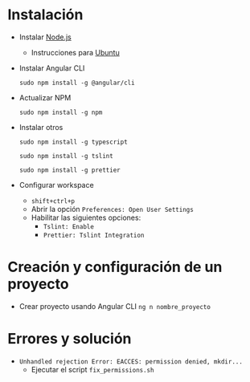 # Instalación

- Instalar [Node.js](https://github.com/nodesource/distributions/blob/master/README.md)

  - Instrucciones para [Ubuntu](https://github.com/nodesource/distributions/blob/master/README.md#debinstall)

- Instalar Angular CLI

  `sudo npm install -g @angular/cli`

- Actualizar NPM

  `sudo npm install -g npm`

- Instalar otros

  `sudo npm install -g typescript`

  `sudo npm install -g tslint`

  `sudo npm install -g prettier`

- Configurar workspace
  - `shift+ctrl+p`
  - Abrir la opción `Preferences: Open User Settings`
  - Habilitar las siguientes opciones:
    - `Tslint: Enable`
    - `Prettier: Tslint Integration`

# Creación y configuración de un proyecto

- Crear proyecto usando Angular CLI
  `ng n nombre_proyecto`

# Errores y solución

- `Unhandled rejection Error: EACCES: permission denied, mkdir...`
  - Ejecutar el script `fix_permissions.sh`
